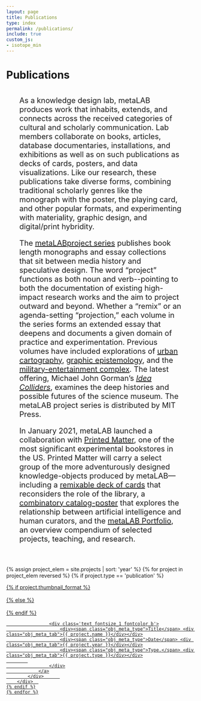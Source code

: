 ```yaml
---
layout: page
title: Publications
type: index
permalink: /publications/
include: true
custom_js:
- isotope_min
---
```


<style>
.ind{
}
.present_div{
}
.text-block {
		position: relative;
	    float: left;
	    display: block;
	    margin: 0 35px 40px 35px;
	    font-size: 20px;
	}

</style>



<div class="present_div fontsize_3"><h1>Publications</h1></div>
<div class="grid about_grid">
<div class="text-block">
<p>As a knowledge design lab, metaLAB produces work that inhabits, extends, and connects across the received categories of cultural and scholarly communication. Lab members collaborate on books, articles, database documentaries, installations, and exhibitions as well as on such publications as decks of cards, posters, and data visualizations. Like our research, these publications take diverse forms, combining traditional scholarly genres like the monograph with the poster, the playing card, and other popular formats, and experimenting with materiality, graphic design, and digital/print hybridity. 
 
The [metaLABproject series](https://mitpress.mit.edu/books/series/metalabprojects) publishes book length monographs and essay collections that sit between media history and speculative design. The word “project” functions as both noun and verb--pointing to both the documentation of existing high-impact research works and the aim to project outward and beyond. Whether a “remix” or an agenda-setting “projection,” each volume in the series forms an extended essay that deepens and documents a given domain of practice and experimentation. Previous volumes have included explorations of [urban cartography](https://www.hup.harvard.edu/catalog.php?isbn=9780674725348), [graphic epistemology](https://www.hup.harvard.edu/catalog.php?isbn=9780674724938), and the [military-entertainment complex](https://www.hup.harvard.edu/catalog.php?isbn=9780674724983). The latest offering, Michael John Gorman’s *[Idea Colliders](https://mitpress.mit.edu/books/idea-colliders)*, examines the deep histories and possible futures of the science museum. The metaLAB project series is distributed by MIT Press. 
 
In January 2021, metaLAB launched a collaboration with [Printed Matter](https://www.printedmatter.org/catalog/publisher/16170), one of the most significant experimental bookstores in the US. Printed Matter will carry a select group of the more adventurously designed knowledge-objects produced by metaLAB—including  a [remixable deck of cards](https://www.printedmatter.org/catalog/57244) that reconsiders the role of the library, a [combinatory catalog-poster](https://www.printedmatter.org/catalog/57243) that explores the relationship between artificial intelligence and human curators, and the [metaLAB Portfolio](https://www.printedmatter.org/catalog/57245/), an overview compendium of selected projects, teaching, and research.</p>
</div>
</div>
<div class="grid grid_present">
<div class="grid-sizer"></div>

 {% assign project_elem = site.projects | sort: 'year'  %}
	{% for project in project_elem reversed %}
	{% if project.type == 'publication' %}
		<div class="grid-item short {{ project.year }} {{ project.type }} {% if project.featured %}featured{% endif %}">
			<div class="elem_inner">
				<a href="{{ site.baseurl }}{{ project.url }}">
					{% if project.thumbnail_format %}
						<div class="image cover" role="img" aria-label="{% if project.alt-text %}{{project.alt-text}}{% else %}{{project.name}}{% endif %}"  style="background-image:url('{{ site.baseurl }}/assets/projects/{{ project.slug }}.{{ project.thumbnail_format }}')"></div>	
					{% else %}
						<div class="image cover" role="img" aria-label="{% if project.alt-text %}{{project.alt-text}}{% else %}{{project.name}}{% endif %}"  style="background-image:url('{{ site.baseurl }}/assets/projects/{{ project.slug }}.jpg')"></div>	
					{% endif %}
									
					<div class='text fontsize_1 fontcolor_b'>
						<div><span class="obj_meta_type">Title</span> <div class="obj_meta_tab">{{ project.name }}</div></div>
						<div><span class="obj_meta_type">Date</span> <div class="obj_meta_tab">{{ project.year }}</div></div>
						<div><span class="obj_meta_type">Type.</span> <div class="obj_meta_tab">{{ project.type }}</div></div>
			
					</div>
				</a>
			</div>		
		</div>	
	{% endif %}
	{% endfor %}


</div>
